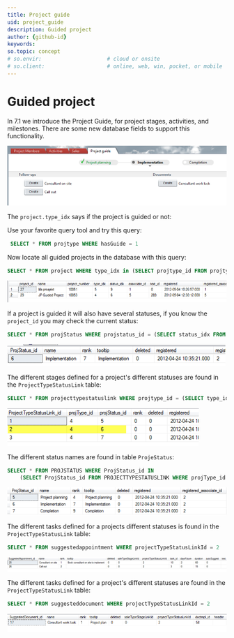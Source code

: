 ```yaml
---
title: Project guide
uid: project_guide
description: Guided project
author: {github-id}
keywords:
so.topic: concept
# so.envir:                     # cloud or onsite
# so.client:                    # online, web, win, pocket, or mobile
---
```


# Guided project

In 7.1 we introduce the Project Guide, for project stages, activities, and milestones. There are some new database fields to support this functionality.

![ProjectGuide][img1]

The `project.type_idx` says if the project is guided or not:

Use your favorite query tool and try this query:

```SQL
 SELECT * FROM projtype WHERE hasGuide = 1
```

Now locate all guided projects in the database with this query:

```SQL
SELECT * FROM project WHERE type_idx in (SELECT projtype_id FROM projtype WHERE hasGuide = 1)
```

![ProjectTable][img2]

If a project is guided it will also have several statuses, if you know the `project_id` you may check the current status:

```SQL
SELECT * FROM projStatus WHERE projstatus_id = (SELECT status_idx FROM project WHERE project_id = 29)
```

![ProjectStatusCurrent][img3]

The different stages defined for a project's different statuses are found in the `ProjectTypeStatusLink` table:

```SQL
SELECT * FROM projecttypestatuslink WHERE projtype_id = (SELECT type_idx FROM project WHERE project_id = 29)
```

![ProjTypeStatusLink][img4]

The different status names are found in table `ProjeStatus`:

```SQL
SELECT * FROM PROJSTATUS WHERE ProjStatus_id IN 
    (SELECT ProjStatus_id FROM PROJECTTYPESTATUSLINK WHERE projType_id = 4)
```

![ProjStatus][img5]

The different tasks defined for a projects different statuses is found in the `ProjectTypeStatusLink` table:

```SQL
SELECT * FROM suggestedappointment WHERE projectTypeStatusLinkId = 2
```

![SuggestedAppointment][img6]

The different tasks defined for a project's different statuses are found in the `ProjectTypeStatusLink` table:

```SQL
SELECT * FROM suggesteddocument WHERE projectTypeStatusLinkId = 2
```

![SuggestedDocument][img7]

<!-- Referenced links -->
[1]: ../whats-new/changes-70-71.md

<!-- Referenced images -->
[img1]: media/project-guide.png
[img2]: media/project-table.png
[img3]: media/projectstatus-current.png
[img4]: media/projtypestatuslink.png
[img5]: media/projstatus.png
[img6]: media/suggested-appointment.png
[img7]: media/suggested-document.png
